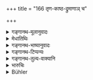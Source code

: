 +++
title = "166 तृण-काष्ठ-द्रुमाणाञ् च"

+++

<details><summary>गङ्गानथ-मूलानुवादः</summary>

There should be fasting for three days, in the case of stealing grass, wood, trees, dry food, molasses, clothes, leather and meat.—(166)
</details>

<details><summary>मेधातिथिः</summary>

**तृणा**दीनां पूर्वस्मात् यानादेर् अधिकहरणे प्रायश्चित्तम् एतत् । **काष्ठम्** अघटितं वंशस्तम्भादि, द्रुमसाहचर्यात् । **वेश्मतः**वृक्षः । **शुष्कान्नं** तण्डुलादि भ्रष्टयवा वा । **गुड**ग्रहणं स्वविकरार्थम् । तेन खण्डमत्स्यण्डिकादेर् ग्रहणम् । **चैलं** वस्त्रं बहूनाम् "उत्तमानां च वाससाम्" (म्ध् ८.३२१) । प्रागुक्तेन धनग्रहणेन कृच्छ्रादेः । **चर्म** कवचम् । **मांसम्** आमिषम् ॥ ११.१६६ ॥
</details>

<details><summary>गङ्गानथ-भाष्यानुवादः</summary>

The expiation here laid down is for the stealing of grass and other things, in such quantities, as would be more valuable than the ‘conveyance’ and other things mentioned in the preceding verse,

‘*Wood*’— hot made into any article. That this is what is meant follows from its occurring along with ‘trees.’

‘*Druma*’ is tree.

‘*Dry food*’—either rice, or fried barley.

‘*Molasses*.’— This stands for things made of molasses; so that sugarcandy and other sweetmeats become included.

‘*Caila*’ is *cloth*;—*i.e*., of large quantities of valuable cloth.

The expiation here laid down is an optional alternative to the *Kṛcchra* that would be necessary in accordance with what is laid down in Verse 163, where the stealing of ‘wealth’ (which includes cloth) has been dealt with.

‘*Leather*’ stands here for *armour*.

‘*Māṃsa*’—meat.—(166)
</details>

<details><summary>गङ्गानथ-टिप्पन्यः</summary>

This is quoted in *Mitākṣarā* (3.265), which adds that since the expiation here prescribed is thrice as heavy ns that prescribed in the proceeding verse, the ‘grass’ and other things mentioned here should be taken to be of that quantity which would be obtainable at a price three times that of the single meal.

It is quoted in *Aparārka* (p. 1110), which notes that this refers to the stealing of ‘grass’ and other things whose value is three times that of the single meal of one man;—in *Madanapārijāta* (p. 875);—and in
*Prāyaścittviveka* (p. 345), which explains ‘*Śuṣkānna*’ as ‘rice &c.’,
and adds that the ‘two days penance’ is for stealing grains sufficient for two meals, for stealing more than that, there should be heavier expiation.
</details>

<details><summary>गङ्गानथ-तुल्य-वाक्यानि</summary>

*Viṣṇu* (52.9).—‘For stealing grass, firewood, trees, rice in the husk,
sugar, clothes, skins, or flesh,—the thief must fast for three days.’
</details>

<details><summary>भारुचिः</summary>

तृणादीनां सारापेक्षया प्रायश्चित्तम् । सत्य् अपि च पेयत्वे पय आदीन्य् अपि भक्ष्यभोज्यान्तर्भूतानि द्रष्टव्यानि । **शुष्कान्नं** पर्पटकादि । **गुड**ग्रहणं सर्वगुडविकारार्थम् । **चेल**ग्रहणं शाणक्षौमदुकूलाद्यर्थम् । कार्पासादीनां त्व् अन्यत् प्रायश्चित्तं वक्ष्यति ॥ ११.१६५ ॥
</details>

<details><summary>Bühler</summary>

167	Fasting during three (days and) nights shall be (the penance for stealing) grass, wood, trees, dry food, molasses, clothes, leather, and meat.
</details>
